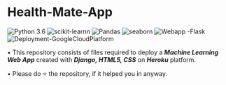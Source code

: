 # Health-Mate-App
![Python 3.6](https://img.shields.io/badge/Python-3.6-brightgreen.svg) ![scikit-learnn](https://img.shields.io/badge/Library-Scikit_Learn-orange.svg) ![Pandas](https://img.shields.io/badge/Library-Pandas-blueviolet.svg) ![seaborn](https://img.shields.io/badge/Library-Seaborn-ff69b4.svg) ![Webapp -Flask](https://img.shields.io/badge/Webapp-Django-green.svg) ![Deployment-GoogleCloudPlatform](https://img.shields.io/badge/Deployment-Heroku-violet.svg)



• This repository consists of files required to deploy a ___Machine Learning Web App___ created with ___Django, HTML5, CSS___ on ___Heroku___ platform.



• Please do ⭐ the repository, if it helped you in anyway.
